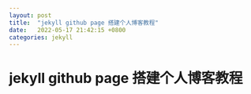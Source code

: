 ```yaml
---
layout: post
title:  "jekyll github page 搭建个人博客教程"
date:   2022-05-17 21:42:15 +0800
categories: jekyll 
---
```


# jekyll github page 搭建个人博客教程
